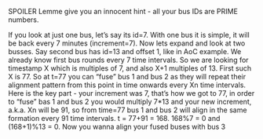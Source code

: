 SPOILER
Lemme give you an innocent hint - all your bus IDs are PRIME numbers.

If you look at just one bus, let’s say its id=7. With one bus it is simple, it will be back every 7 minutes (increment=7).
Now lets expand and look at two busses. Say second bus has id=13 and offset 1, like in AoC example. We already know first bus rounds every 7 time intervals. So we are looking for timestamp X which is multiples of 7, and also X+1 multiples of 13. First such X is 77.
So at t=77 you can “fuse” bus 1 and bus 2 as they will repeat their alignment pattern from this point in time onwards every Xn time intervals. Here is the key part - your increment was 7, that’s how we got to 77, in order to “fuse” bas 1 and bus 2 you would multiply 7*13 and your new increment, a.k.a. Xn will be 91, so from time=77 bus 1 and bus 2 will align in the same formation every 91 time intervals. t = 77+91 = 168. 168%7 = 0 and (168+1)%13 = 0. Now you wanna align your fused buses with bus 3
